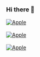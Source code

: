 ### Hi there 👋
[![Apple](https://img.shields.io/badge/sololearn-1DA1F2?style=for-the-badge&logo=white&labelColor=155877)](https://www.sololearn.com/profile/21082571)</br></br>
[![Apple](https://img.shields.io/badge/replit-1DA1F2?style=for-the-badge&logo=white&labelColor=125212)](https://www.replit.com/@DavidRodrigue53)  </br></br>
[![Apple](https://img.shields.io/badge/Stackoverflow-1DA1F2?style=for-the-badge&logo=white&labelColor=125212)](https://stackoverflow.com/users/15654108/david-rodriguez)</br></br>

<!--
**DavidRodriguez-27/DavidRodriguez-27** is a ✨ _special_ ✨ repository because its `README.md` (this file) appears on your GitHub profile.

Here are some ideas to get you started:

- 🔭 I’m currently working on ...
- 🌱 I’m currently learning ...
- 👯 I’m looking to collaborate on ...
- 🤔 I’m looking for help with ...
- 💬 Ask me about ...
- 📫 How to reach me: ...
- 😄 Pronouns: ...
- ⚡ Fun fact: ...
-->
